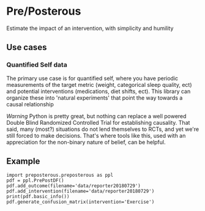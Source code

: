 # Pre/Posterous
Estimate the impact of an intervention, with simplicity and humility

## Use cases
### Quantified Self data
The primary use case is for quantified self, where you have periodic measurements of the target metric (weight, categorical sleep quality, ect) and potential interventions (medications, diet shifts, ect). This library can organize these into 'natural experiments' that point the way towards a causal relationship

*Warning* Python is pretty great, but nothing can replace a well powered Double Blind Randomized Controlled Trial for establishing causality. That said, many (most?) situations do not lend themselves to RCTs, and yet we're still forced to make decisions. That's where tools like this, used with an appreciation for the non-binary nature of belief, can be helpful.

## Example
```
import preposterous.preposterous as ppl
pdf = ppl.PrePostDF()
pdf.add_outcome(filename='data/reporter20180729')
pdf.add_intervention(filename='data/reporter20180729')
print(pdf.basic_info())
pdf.generate_confusion_matrix(intervention='Exercise')
```
